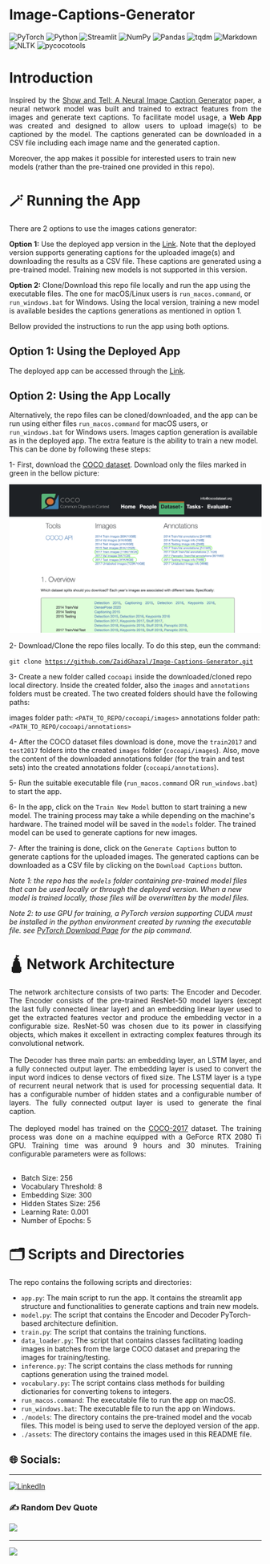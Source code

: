 # Image-Captions-Generator
![PyTorch](https://img.shields.io/badge/PyTorch-%23EE4C2C.svg?style=for-the-badge&logo=PyTorch&logoColor=white) ![Python](https://img.shields.io/badge/python-3670A0?style=for-the-badge&logo=python&logoColor=ffdd54)
![Streamlit](https://img.shields.io/badge/Streamlit-%23FF4B4B.svg?style=for-the-badge&logo=Streamlit&logoColor=white)
![NumPy](https://img.shields.io/badge/numpy-%23013243.svg?style=for-the-badge&logo=numpy&logoColor=white)
![Pandas](https://img.shields.io/badge/pandas-%232fd6a4.svg?style=for-the-badge&logo=pandas&logoColor=white)
![tqdm](https://img.shields.io/badge/tqdm-%23f7f7f7.svg?style=for-the-badge&logo=tqdm&logoColor=blue)
![Markdown](https://img.shields.io/badge/markdown-%23000000.svg?style=for-the-badge&logo=markdown&logoColor=white)
![NLTK](https://img.shields.io/badge/nltk-%2307b6fa.svg?style=for-the-badge&logo=nltk&logoColor=white)
![pycocotools](https://img.shields.io/badge/pycocotools-%233cbcd6.svg?style=for-the-badge&logo=pycocotools&logoColor=blue)



# Introduction
<p align="justify">
Inspired by the <a href="https://arxiv.org/pdf/1411.4555.pdf">Show and Tell: A Neural Image Caption Generator</a> paper, a neural network model was built and trained to extract features from the images and generate text captions. To facilitate model usage, a <strong>Web App</strong> was created and designed to allow users to upload image(s) to be captioned by the model. The captions generated can be downloaded in a CSV file including each image name and the generated caption.

Moreover, the app makes it possible for interested users to train new models (rather than the pre-trained one provided in this repo).
</p>

# 🪄 Running the App

There are 2 options to use the images cations generator:

**Option 1:** Use the deployed app version in the [Link](https://zaidghazal-image-captions-generator-main-c583ik.streamlit.app). Note that the deployed version supports generating captions for the uploaded image(s) and downloading the results as a CSV file. These captions are generated using a pre-trained model. Training new models is not supported in this version.

**Option 2:** Clone/Download this repo file locally and run the app using the executable files. The one for macOS/Linux users is `run_macos.command`, or `run_windows.bat` for Windows. Using the local version, training a new model is available besides the captions generations as mentioned in option 1.

Bellow provided the instructions to run the app using both options.

## Option 1: Using the Deployed App

The deployed app can be accessed through the [Link](https://zaidghazal-image-captions-generator-main-c583ik.streamlit.app).


## Option 2: Using the App Locally
Alternatively, the repo files can be cloned/downloaded, and the app can be run using either files `run_macos.command` for macOS users, or `run_windows.bat` for Windows users. Images caption generation is available as in the deployed app. The extra feature is the ability to train a new model. This can be done by following these steps:

1- First, download the [COCO dataset](https://cocodataset.org/#download). Download only the files marked in green in the bellow picture:

![COCO Dataset Files](assets/coco_download.png)

2- Download/Clone the repo files locally. To do this step, eun the command:

<code>git clone https://github.com/ZaidGhazal/Image-Captions-Generator.git</code>


3- Create a new folder called `cocoapi` inside the downloaded/cloned repo local directory. Inside the created folder, also the `images` and `annotations` folders must be created. The two created folders should have the following paths:

images folder path: <code><PATH_TO_REPO/cocoapi/images></code>
annotations folder path: <code><PATH_TO_REPO/cocoapi/annotations></code>



4- After the COCO dataset files download is done, move the `train2017` and `test2017` folders into the created `images` folder (`cocoapi/images`). Also, move the content of the downloaded annotations folder (for the train and test sets) into the created annotations folder (`cocoapi/annotations`).


5- Run the suitable executable file (`run_macos.command` OR `run_windows.bat`) to start the app.

6- In the app, click on the `Train New Model` button to start training a new model. The training process may take a while depending on the machine's hardware. The trained model will be saved in the `models` folder. The trained model can be used to generate captions for new images.

7- After the training is done, click on the `Generate Captions` button to generate captions for the uploaded images. The generated captions can be downloaded as a CSV file by clicking on the `Download Captions` button.


*Note 1: the repo has the `models` folder containing pre-trained model files that can be used locally or through the deployed version. When a new model is trained locally, those files will be overwritten by the model files.*

*Note 2: to use GPU for training, a PyTorch version supporting CUDA must be installed in the python environment created by running the executable file. see [PyTorch Download Page](https://pytorch.org) for the pip command.*

# 🛕 Network Architecture
<p align="justify"">
        The network architecture consists of two parts: The Encoder and Decoder.
        The Encoder consists of the pre-trained ResNet-50 model layers (except the last fully connected linear layer) and an embedding linear layer used to get the extracted features vector and produce the embedding vector in a configurable size.
        ResNet-50 was chosen due to its power in classifying objects, which makes it excellent in extracting complex features through its convolutional network.
        <br><br>
        The Decoder has three main parts: an embedding layer, an LSTM layer, and a fully connected output layer.
        The embedding layer is used to convert the input word indices to dense vectors of fixed size. The LSTM layer is a type of recurrent neural network that is used for processing sequential data. It has a configurable number of hidden states and a configurable number of layers. The fully connected output layer is used to generate the final caption.
        <br><br>
        The deployed model has trained on the <a href="https://cocodataset.org/#home">COCO-2017</a> dataset. The training process was done on a machine equipped with a GeForce RTX 2080 Ti GPU. Training time was around 9 hours and 30 minutes. Training configurable parameters were as follows:
        <br><br>
        <ul>
        <li>Batch Size: 256</li>
        <li>Vocabulary Threshold: 8</li>
        <li>Embedding Size: 300</li>
        <li>Hidden States Size: 256</li>
        <li>Learning Rate: 0.001</li>
        <li>Number of Epochs: 5</li>
        </ul>
        </p>

# 🗂 Scripts and Directories

The repo contains the following scripts and directories:

- `app.py`: The main script to run the app. It contains the streamlit app structure and functionalities to generate captions and train new models.
- `model.py`: The script that contains the Encoder and Decoder PyTorch-based architecture definition.
- `train.py`: The script that contains the training functions.
- `data_loader.py`: The script that contains classes facilitating loading images in batches from the large COCO dataset and preparing the images for training/testing.
- `inference.py`: The script contains the class methods for running captions generation using the trained model.
- `vocabulary.py`: The script contains class methods for building dictionaries for converting tokens to integers.
- `run_macos.command`: The executable file to run the app on macOS.
- `run_windows.bat`: The executable file to run the app on Windows.
- `./models`: The directory contains the pre-trained model and the vocab files. This model is being used to serve the deployed version of the app.
- `./assets`: The directory contains the images used in this README file.



## 🌐 Socials:
--------------------
[![LinkedIn](https://img.shields.io/badge/LinkedIn-%230077B5.svg?logo=linkedin&logoColor=white)](https://www.linkedin.com/in/zaid-ghazal/)

### ✍️ Random Dev Quote
![](https://quotes-github-readme.vercel.app/api?type=vetical&theme=tokyonight)

---
[![](https://visitcount.itsvg.in/api?id=ZaidGhazal&icon=0&color=0)](https://visitcount.itsvg.in)

<!-- Proudly created with GPRM ( https://gprm.itsvg.in ) -->
